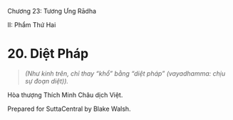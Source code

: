  

Chương 23: Tương Ưng Rādha

II: Phẩm Thứ Hai

# 20\. Diệt Pháp

> _(Như kinh trên, chỉ thay “khổ” bằng “diệt pháp” (vayadhamma: chịu sự đoạn diệt))._

Hòa thượng Thích Minh Châu dịch Việt.

Prepared for SuttaCentral by Blake Walsh.